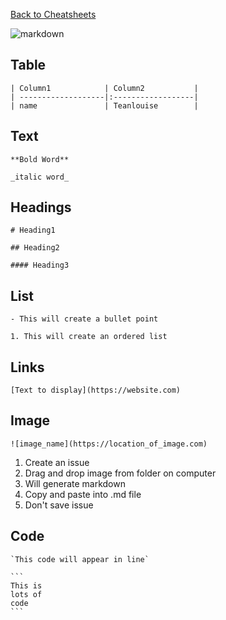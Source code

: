 [Back to Cheatsheets](https://teanlouise.github.io/cheatsheets/)

![markdown](https://user-images.githubusercontent.com/19520346/77840769-4d29ad00-71ce-11ea-9c72-2e59ff518400.png)

## Table

```
| Column1            | Column2           | 
| -------------------|:------------------| 
| name               | Teanlouise        | 

```


## Text

`**Bold Word**`

`_italic word_`

## Headings

`# Heading1`

`## Heading2`

`#### Heading3`

## List

`- This will create a bullet point`

`1. This will create an ordered list`

## Links

`[Text to display](https://website.com)`

## Image

`![image_name](https://location_of_image.com)`

1. Create an issue
2. Drag and drop image from folder on computer
3. Will generate markdown
4. Copy and paste into .md file
5. Don't save issue

## Code

```
`This code will appear in line`
```

`````
```
This is 
lots of
code
```
`````
